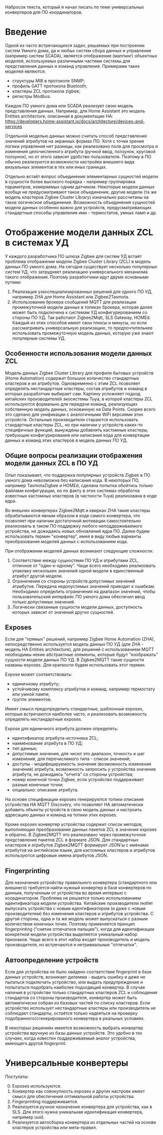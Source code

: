 Набросок текста, который я начал писать по теме универсальных конвертеров для ПО координаторов.

# Введение

Одной из часто встречающихся задач, решаемых при построении систем Умного дома, да и любых систем сбора данных и управления (например систем SCADA), является отображение (маппинг) объектных моделей, 
используемых различными частями системы для представления данных и команд управления.
Примерами таких моделей являются:
- структуры MIB в протоколе  SNMP;
- профиль GATT протокола Bluetooth;
- кластеры ZCL протокола zigbee;
- регистры Modbus.

Каждое ПО умного дома или SCADA реализует свою модель представления данных. Например, для Home Assistant это модель Entities architecture, описанная в документации HA:
https://developers.home-assistant.io/docs/architecture/devices-and-services

Отдельной моделью данных можно считать способ представления значений атрибутов на экранных формах ПО. Хотя с точки зрения логики управления нет разницы, как реализовано поле для просмотра и 
изменения целочисленного атрибута (ручной ввод, ползунок, круговой ползунок), но от этого зависит удобство пользователя. Поэтому в ПО обычно реализуются возможности настройки внешнего вида визуальных 
элементов в тех или иных границах.

Отдельно встаёт вопрос объединения элементарных сущностей модели в сущности более высокого порядка - например группировка параметров, измеряемых одним датчиком.
Некоторые модели данных вообще не предусматривают такое объединение, другие модели (та же модель кластеров Zigbee Cluster Library) изначально рассчитаны на такое логическое объединение.
Возможность объединения сущностей модели данных особенно важно для устройств, предусматривающих стандартные способы управления ими - термостатов, умных ламп и др.

# Отображение модели данных ZCL в системах УД

У каждого разработчика ПО шлюза Zigbee для систем УД встаёт проблема отображения модели Zigbee Cluster Library (ZCL) в модель данных ПО умного дома.
На сегодня существует несколько популярных систем УД, что затрудняет реализацию универсального механизма такого отображения. Поэтому разработчики идут двумя основными путями: 
1) Реализация узкоспециализированных решений для одного ПО УД, например ZHA для Home Assistant или Zigbee2Tasmota.
2) Использование брокера сообщений MQTT для реализации промежуточной модели данных в топиках брокера, которая далее может быть подключена к системам УД конфигурированием со стороны ПО УД. Так работают Zigbee2Mqtt, SLS Gateway, HOMEd.
Каждый из этих способов имеет свои плюсы и минусы, но если рассматривать универсальную реализацию, то предпочтительнее использовать промежуточную модель данных, которую уже знают популярные системы УД.

## Особенности использования модели данных ZCL

Модель данных Zigbee Cluster Library для профиля бытовых устройств (Home Automation) содержит большое количество стандартных кластеров и их атрибутов. Одновременно с этим 
ZCL позволяет определять нестандартные кластеры, состав атрибутов и команд в которых разработчик выбирает сам.
Картину усложняет подход китайских производителей экосистемы Tuya, в которой кластеры ZCL используются формально для передачи команд, реализующих собственную модель данных, основанную на Data Points. 
Скорее всего это сделано для унификации с аналогичными WiFi версиями этих устройств.
Остальные производители стараются использовать стандартные кластеры ZCL, но при наличии у устройств каких-то специфичных функций, вынуждены добавлять кастомные кластеры, требующие конфигурирования или 
написания кода для конвертации данных и команд этих кластеров в модель данных ПО УД.

## Общие вопросы реализации отображения модели данных ZCL в ПО УД

Опыт показывает, что поддержка популярных устройств Zigbee в ПО умного дома невозможна без написания кода. В некоторых ПО, например TasmotaZigbee и HOMEd, сделана попытка обойтись только файлами конфигурации, 
но по факту в этих системах обработка известных кастомных кластеров (в частности Tuya) реализована в коде ядра.

Во внешних конвертерах Zigbee2Mqtt и квирках ZHA такие кластеры обрабатываются явным образом в коде самого конвертера, что позволяет при наличии достаточной мотивации самостоятельно реализовать в таком ПО поддержку любого 
неподдерживаемого устройства, не дожидаясь новых обновлений ядра ПО.
Далее будем использовать термин "конвертер", имея в виду любые варианты преобразования моделей данных с использованием кода. 

При отображении моделей данных возникают следующие сложности:
1) Соответствие между сущностями ПО УД и атрибутами ZCL, отличное от "один-к-одному". Чаще всего необходимо реализовать упаковку нескольких значений одной модели в единственный атрибут другой модели.
2) Ограничения со стороны устройств допустимых значений атрибутов. Передача недопустимых значений приводит к ошибкам. Необходимо определить ограничения на диапазон значений, чтобы пользовательский интерфейс ПО умного дома обеспечил ввод только допустимых значений.
4) Логически связанные сущности модели данных, доступность которых зависит от значений других сущностей.

## Exposes

Если для "прямых" решений, например Zigbee Home Automation (ZHA), непосредственно используется модель данных ПО УД (для ZHA - модель HA Entities architecture), для решений с использованием MQTT необходимы некие абстрактные элементы, которые 
будут "изображать" сущности модели данных ПО УД. В Zigbee2MQTT такие сущности названы exposes. Для краткости будем использовать этот термин.

Expose может соответствовать:
- единичному атрибуту;
- устойчивому комплексу атрибутов и команд, например термостату или умной лампе;
- группе элементов.
  
Имеет смысл предопределить стандартные, шаблонные exposes, которые встречаются наиболее часто, и реализовать возможность определять нестандартные exposes.

Expose для единичного атрибута должен определять:
- идентификатор атрибута-источника ZCL;
- наименование атрибута в ПО УД;
- тип данных;
- допустимые значения, для чисел это диапазон, точность и шаг изменения, для перечислимого типа - список значений;
- доступы - модифицируемость значения (возможность изменения значения) атрибута, возможность запросить у устройства значение атрибута, не дожидаясь "отчета" со стороны устройства;
- номер конечной точки Zigbee, если устройство поддерживает разные конечные точки;
- опциально: описание атрибута.

На основе спецификации exposes генерируются топики описания устройства HA MQTT Discovery, что позволяет HA автоматически добавить объекты устройств в свою модель данных и настроить адресацию данных и команд на топики этих exposes.

Кроме exposes конвертер устройства содержит список методов, выполняющих преобразование данных пакетов ZCL в значения exposes и обратно. В Zigbee2MQTT это реализовано через промежуточное представление пакетов ZCL 
в формате JSON. Для стандартных кластеров и атрибутов Zigbee2MQTT формирует JSON'ы с именами атрибутов на английском языке, для кастомных кластеров и атрибутов используются цифровые имена атрибутов JSON.   

## Fingerprinting

Для назначения устройству правильного конвертера (стандартного или внешнего) требуется найти нужный конвертер в базе конвертеров по данным, полученным от устройства во время интервью с координатором. 
Проблема не решается только использованием идентификатора модели устройства. Китайские производители любят выпускать устройства с новым идентификатором (и даже с новым производителем) без изменения кластеров и 
атрибутов устройства.
С другой стороны, одна и та же модель может выпускаться с разным количеством конечных точек.
Поэтому применяется принцип fingerprinting ("снятие отпечатков пальцев"), когда для идентификации конкретной модели устройства выделяется уникальный набор признаков. Чаще всего в этот набор входят производитель 
и модель производителя, но встречаются и нетривиальные "отпечатки".

## Автоопределение устройств

Если для устройства не было найдено соответствие fingerprint в базе данных устройств, возникает дилемма - выдать ошибку и даже не пытаться подключать устройство, или выдать предупреждение и попытаться подобрать 
наиболее подходящий конвертер.
В случае наличия в устройстве только стандартных кластеров ZCL и соблюдения стандартов со стороны производителя, конвертер может быть автоматически собран из базовых частей по списку кластеров. 
Если устройство использует нестандартные кластеры или производитель не соблюдает стандарты, остаётся только надеяться на проверку подобранного/сгенерированого конвертера в реальных условиях.

В некоторых решениях имеется возможность выбрать конвертер устройства вручную из базы данных устройств. Это удобно в тех случаях, когда известен поддерживаемый аналог устройства, 
имеющего другой fingerprint.

# Универсальные конвертеры

Постулаты:

0. Exposes используются.
1. Конвертер как совокупность exposes и других настроек имеет смысл для обеспечения оптимальной работы устройства.
2. Fingerprinting поддерживается.
3. Реализуется ручное назначение конвертера для устройства, как в SLS. Для этого нужна уникальная идентификация конвертера, например uuid.
4. Реализуется автосборка конвертера из отдельных частей на основе кластеров устройства или мета-правил.

